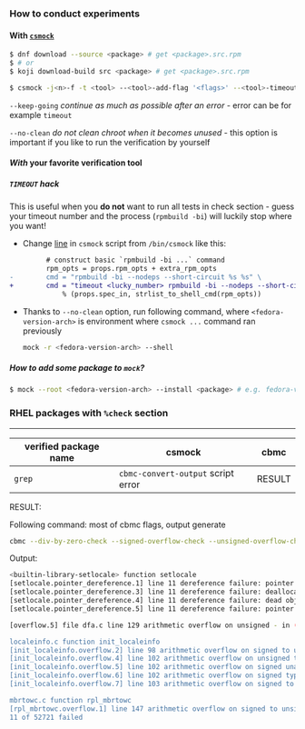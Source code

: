 ### How to conduct experiments

#### With [`csmock`](https://github.com/csutils/csmock)

```bash
$ dnf download --source <package> # get <package>.src.rpm
$ # or 
$ koji download-build src <package> # get <package>.src.rpm

$ csmock -j<n>-f -t <tool> --<tool>-add-flag '<flags>' --<tool>-timeout <n> --keep-going --no-clean ./<package>.src.rpm # add vim, if your planing to experiment manualy
```

`--keep-going` *continue as much as possible after an error* - error can be for example `timeout` 

`--no-clean` *do not clean chroot when it becomes unused* - this option is important if you like to run the verification by yourself

#### *With* your favorite verification tool

##### `TIMEOUT` hack

This is useful when you __do not__ want to run all tests in check section - guess your timeout number and the process (`rpmbuild -bi`) will luckily stop where you want!

* Change [line](https://github.com/csutils/csmock/blob/main/py/csmock#L283) in `csmock` script from `/bin/csmock`  like this:

```diff
         # construct basic `rpmbuild -bi ...` command
         rpm_opts = props.rpm_opts + extra_rpm_opts
-        cmd = "rpmbuild -bi --nodeps --short-circuit %s %s" \
+        cmd = "timeout <lucky_number> rpmbuild -bi --nodeps --short-circuit %s %s" \
             % (props.spec_in, strlist_to_shell_cmd(rpm_opts)) 
```

* Thanks to `--no-clean` option, run following command, where `<fedora-version-arch>` is environment where `csmock ...` command ran previously

    ```bash
    mock -r <fedora-version-arch> --shell
    ```
##### How to add some package to `mock`?
```bash
$ mock --root <fedora-version-arch> --install <package> # e.g. fedora-version-arch = fedora-34-x86, package = vim
```

### RHEL packages with `%check` section

-----

| verified package name | csmock                              | cbmc   |
| --------------------- | ----------------------------------- | ------ |
| `grep`                | `cbmc-convert-output`  script error | RESULT |

RESULT:

Following command: most of cbmc flags, output generate 

```bash
cbmc --div-by-zero-check --signed-overflow-check --unsigned-overflow-check --pointer-overflow-check --conversion-check --undefined-shift-check --float-overflow-check --nan-check --unwind 1 --memory-leak-check --pointer-check ./grep | grep ": FAILURE"
```

Output:

```bash
<builtin-library-setlocale> function setlocale
[setlocale.pointer_dereference.1] line 11 dereference failure: pointer NULL in *locale: FAILURE
[setlocale.pointer_dereference.3] line 11 dereference failure: deallocated dynamic object in *locale: FAILURE
[setlocale.pointer_dereference.4] line 11 dereference failure: dead object in *locale: FAILURE
[setlocale.pointer_dereference.5] line 11 dereference failure: pointer outside object bounds in *locale: FAILURE

[overflow.5] file dfa.c line 129 arithmetic overflow on unsigned - in (((charclass_word)1 << 64 - 1) << 1) - (unsigned long int)1: FAILURE

localeinfo.c function init_localeinfo
[init_localeinfo.overflow.2] line 98 arithmetic overflow on signed to unsigned type conversion in (unsigned char)i: FAILURE
[init_localeinfo.overflow.4] line 102 arithmetic overflow on unsigned to signed type conversion in (signed int)-len: FAILURE
[init_localeinfo.overflow.5] line 102 arithmetic overflow on signed unary minus in -((signed int)-len): FAILURE
[init_localeinfo.overflow.6] line 102 arithmetic overflow on signed type conversion in (signed char)(len <= (unsigned long int)1 ? 1 : -((signed int)-len)): FAILURE
[init_localeinfo.overflow.7] line 103 arithmetic overflow on signed to unsigned type conversion in (unsigned int)wc: FAILURE

mbrtowc.c function rpl_mbrtowc
[rpl_mbrtowc.overflow.1] line 147 arithmetic overflow on signed to unsigned type conversion in (size_t)-2: FAILURE
11 of 52721 failed
```




